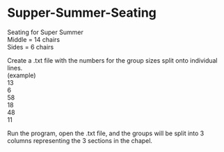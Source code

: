# Supper-Summer-Seating
Seating for Super Summer  
Middle = 14 chairs  
Sides = 6 chairs  

Create a .txt file with the numbers for the group sizes split onto individual lines.  
(example)  
13  
6  
58  
18  
48  
11  
  
Run the program, open the .txt file, and the groups will be split into 3 columns representing the 3 sections in the chapel.
